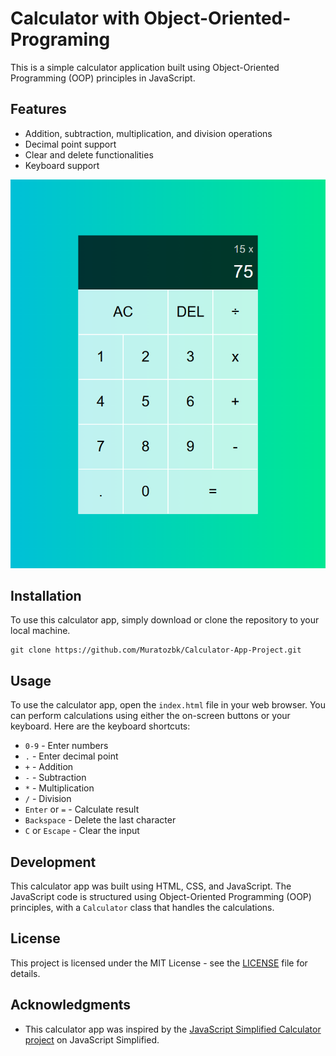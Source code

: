 
# Calculator with Object-Oriented-Programing 

This is a simple calculator application built using Object-Oriented Programming (OOP) principles in JavaScript.

## Features

- Addition, subtraction, multiplication, and division operations
- Decimal point support
- Clear and delete functionalities
- Keyboard support

![Calculator screenshot](./Cal.PNG)

## Installation

To use this calculator app, simply download or clone the repository to your local machine.

```
git clone https://github.com/Muratozbk/Calculator-App-Project.git
```

## Usage

To use the calculator app, open the `index.html` file in your web browser. You can perform calculations using either the on-screen buttons or your keyboard. Here are the keyboard shortcuts:

- `0-9` - Enter numbers
- `.` - Enter decimal point
- `+` - Addition
- `-` - Subtraction
- `*` - Multiplication
- `/` - Division
- `Enter` or `=` - Calculate result
- `Backspace` - Delete the last character
- `C` or `Escape` - Clear the input

## Development

This calculator app was built using HTML, CSS, and JavaScript. The JavaScript code is structured using Object-Oriented Programming (OOP) principles, with a `Calculator` class that handles the calculations.

## License

This project is licensed under the MIT License - see the [LICENSE](LICENSE) file for details.

## Acknowledgments

- This calculator app was inspired by the [JavaScript Simplified Calculator project](https://courses.webdevsimplified.com/view/courses/javascript-simplified-advanced) on JavaScript Simplified.
